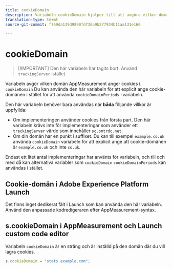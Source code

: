 ```yaml
---
title: cookieDomain
description: Variabeln cookieDomain hjälper till att avgöra vilken domän cookies ska användas på.
translation-type: tm+mt
source-git-commit: f769da139d9890fd736a9b277934b11aa131e166

---
```



# cookieDomain

> [!IMPORTANT] Den här variabeln har tagits bort. Använd `trackingServer` istället.

Variabeln avgör vilken domän AppMeasurement anger cookies i. `cookieDomain` Du kan använda den här variabeln för att explicit ange cookie-domänen i stället för att använda `cookieDomainPeriods` -variabeln.

Den här variabeln behöver bara användas när **båda** följande villkor är uppfyllda:

* Om implementeringen använder cookies från första part. Den här variabeln krävs inte för implementeringar som använder ett `trackingServer` värde som innehåller `sc.omtrdc.net`.
* Om din domän har en punkt i suffixet. Du kan till exempel `example.co.uk` använda `cookieDomain` variabeln för att explicit ange att cookie-domänen är `example.co.uk` och inte `co.uk`.

Endast ett litet antal implementeringar har använts för variabeln, och till och med då kan alternativa variabler som `cookieDomain` `cookieDomainPeriods` kan användas i stället.

## Cookie-domän i Adobe Experience Platform Launch

Det finns inget dedikerat fält i Launch som kan använda den här variabeln. Använd den anpassade kodredigeraren efter AppMeasurement-syntax.

## s.cookieDomain i AppMeasurement och Launch custom code editor

Variabeln `cookieDomain` är en sträng och är inställd på den domän där du vill lagra cookies.

```js
s.cookieDomain = "stats.example.com";
```
